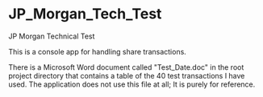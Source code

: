 # JP_Morgan_Tech_Test
JP Morgan Technical Test

This is a console app for handling share transactions.

There is a Microsoft Word document called "Test_Date.doc" in the root project directory 
that contains a table of the 40 test transactions I have used. The application does not 
use this file at all; It is purely for reference.
